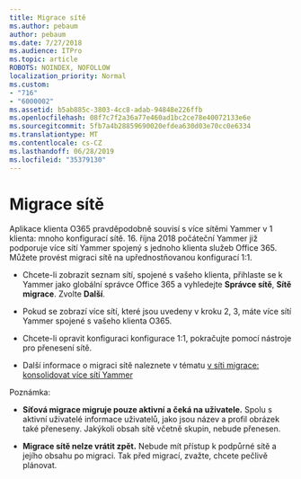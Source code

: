 ```yaml
---
title: Migrace sítě
ms.author: pebaum
author: pebaum
ms.date: 7/27/2018
ms.audience: ITPro
ms.topic: article
ROBOTS: NOINDEX, NOFOLLOW
localization_priority: Normal
ms.custom:
- "716"
- "6000002"
ms.assetid: b5ab885c-3803-4cc8-adab-94848e226ffb
ms.openlocfilehash: 08f7c7f2a36a77e460ad1bc2ce78e40072133e6e
ms.sourcegitcommit: 5fb7a4b28859690020efdea630d03e70cc0e6334
ms.translationtype: MT
ms.contentlocale: cs-CZ
ms.lasthandoff: 06/28/2019
ms.locfileid: "35379130"
---
```

# <a name="network-migration"></a>Migrace sítě

Aplikace klienta O365 pravděpodobně souvisí s více sítěmi Yammer v 1 klienta: mnoho konfigurací sítě. 16. října 2018 počáteční Yammer již podporuje více sítí Yammer spojený s jednoho klienta služeb Office 365. Můžete provést migraci sítě na upřednostňovanou konfigurací 1:1.
  
- Chcete-li zobrazit seznam sítí, spojené s vašeho klienta, přihlaste se k Yammer jako globální správce Office 365 a vyhledejte **Správce sítě**, **Sítě migrace**. Zvolte **Další**.

- Pokud se zobrazí více sítí, které jsou uvedeny v kroku 2, 3, máte více sítí Yammer spojené s vašeho klienta O365.

- Chcete-li opravit konfiguraci konfigurace 1:1, pokračujte pomocí nástroje pro přenesení sítě.

- Další informace o migraci sítě naleznete v tématu [v síti migrace: konsolidovat více sítí Yammer](https://support.office.com/article/a22c1b20-9231-4ce2-a916-392b1056d002)

Poznámka:
  
- **Síťová migrace migruje pouze aktivní a čeká na uživatele.** Spolu s aktivní uživatelé informace uživatelů, jako jsou název a profil obrázek také přeneseny. Jakýkoli obsah sítě včetně skupin, nebude přenesen.

- **Migrace sítě nelze vrátit zpět.** Nebude mít přístup k podpůrné sítě a jejího obsahu po migraci. Tak před migrací, zvažte, chcete pečlivě plánovat.

